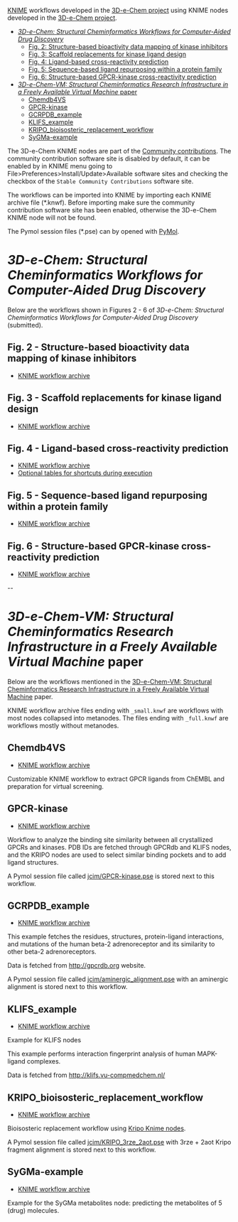 [KNIME](http://www.knime.org) workflows developed in the
[3D-e-Chem project](https://3d-e-chem.github.io) using KNIME nodes developed in
the [3D-e-Chem project](https://3d-e-chem.github.io).

<!-- TOC -->

* [*3D-e-Chem: Structural Cheminformatics Workflows for Computer-Aided Drug Discovery*](#3d-e-chem-structural-cheminformatics-workflows-for-computer-aided-drug-discovery)
  * [Fig. 2: Structure-based bioactivity data mapping of kinase inhibitors](#fig-2---structure-based-bioactivity-data-mapping-of-kinase-inhibitors) 
  * [Fig. 3: Scaffold replacements for kinase ligand design](#fig-3---scaffold-replacements-for-kinase-ligand-design)
  * [Fig. 4: Ligand-based cross-reactivity prediction](#fig-4---ligand-based-cross-reactivity-prediction)
  * [Fig. 5: Sequence-based ligand repurposing within a protein family](#fig-5---sequence-based-ligand-repurposing-within-a-protein-family)
  * [Fig. 6: Structure-based GPCR-kinase cross-reactivity prediction](#fig-6---structure-based-gpcr-kinase-cross-reactivity-prediction)
* [*3D-e-Chem-VM: Structural Cheminformatics Research Infrastructure in a Freely Available Virtual Machine* paper](#3d-e-chem-vm-structural-cheminformatics-research-infrastructure-in-a-freely-available-virtual-machine-paper)
  * [Chemdb4VS](#chemdb4vs)
  * [GPCR-kinase](#gpcr-kinase)
  * [GCRPDB_example](#gcrpdb_example)
  * [KLIFS_example](#klifs_example)
  * [KRIPO_bioisosteric_replacement_workflow](#kripo_bioisosteric_replacement_workflow)
  * [SyGMa-example](#sygma-example)

<!-- /TOC -->

The 3D-e-Chem KNIME nodes are part of the
[Community contributions](https://www.knime.com/3d-e-chem-nodes-for-knime). The
community contribution software site is disabled by default, it can be enabled
by in KNIME menu going to File>Preferences>Install/Update>Available software
sites and checking the checkbox of the `Stable Community Contributions` software
site.

The workflows can be imported into KNIME by importing each KNIME archive file
(\*.knwf). Before importing make sure the community contribution software site
has been enabled, otherwise the 3D-e-Chem KNIME node will not be found.

The Pymol session files (\*.pse) can by opened with
[PyMol](https://github.com/NLeSC/Chemical-Analytics-Platform/wiki/Cheatsheet#applications).

# *3D-e-Chem: Structural Cheminformatics Workflows for Computer-Aided Drug Discovery*

Below are the workflows shown in Figures 2 - 6 of 
*3D-e-Chem: Structural Cheminformatics Workflows for Computer-Aided Drug Discovery* (submitted).

## Fig. 2 - Structure-based bioactivity data mapping of kinase inhibitors

* [KNIME workflow archive](chemmedchem/Fig_2_Structural_bioactivity_mapping.knwf)

## Fig. 3 - Scaffold replacements for kinase ligand design

* [KNIME workflow archive](chemmedchem/Fig_3_Kinase_scaffold_hopping.knwf)

## Fig. 4 - Ligand-based cross-reactivity prediction

* [KNIME workflow archive](chemmedchem/Fig_4_PP_GPCR_cross-reactivity.knwf)
* [Optional tables for shortcuts during execution](chemmedchem/Fig_4_PP_GPCR_tables/)

## Fig. 5 - Sequence-based ligand repurposing within a protein family

* [KNIME workflow archive](chemmedchem/Fig_5_ss-TEA_classA_GPCRs.knwf)

## Fig. 6 - Structure-based GPCR-kinase cross-reactivity prediction

* [KNIME workflow archive](chemmedchem/Fig_6_GPCR-kinase_cross-reactivity.knwf)

--

# *3D-e-Chem-VM: Structural Cheminformatics Research Infrastructure in a Freely Available Virtual Machine* paper

Below are the workflows mentioned in the
[3D-e-Chem-VM: Structural Cheminformatics Research Infrastructure in a Freely Available Virtual Machine](https://doi.org/10.1021/acs.jcim.6b00686)
paper.

KNIME workflow archive files ending with `_small.knwf` are workflows with most nodes
collapsed into metanodes. The files ending with `_full.knwf` are workflows
mostly without metanodes.

## Chemdb4VS

* [KNIME workflow archive](jcim/Chemdb4VS_full.knwf)

Customizable KNIME workflow to extract GPCR ligands from ChEMBL and preparation
for virtual screening.

## GPCR-kinase

* [KNIME workflow archive](jcim/GPCR_kinase.knwf)

Workflow to analyze the binding site similarity between all crystallized GPCRs
and kinases. PDB IDs are fetched through GPCRdb and KLIFS nodes, and the KRIPO
nodes are used to select similar binding pockets and to add ligand structures.

A Pymol session file called [jcim/GPCR-kinase.pse](jcim/GPCR-kinase.pse) is
stored next to this workflow.

## GCRPDB_example

* [KNIME workflow archive](jcim/GPCRDB_example_full.knwf)

This example fetches the residues, structures, protein-ligand interactions, and
mutations of the human beta-2 adrenoreceptor and its similarity to other beta-2
adrenoreceptors.

Data is fetched from http://gpcrdb.org website.

A Pymol session file called
[jcim/aminergic_alignment.pse](jcim/aminergic_alignment.pse) with an aminergic
alignment is stored next to this workflow.

## KLIFS_example

* [KNIME workflow archive](jcim/KLIFS_example_workflow_full.knwf)

Example for KLIFS nodes

This example performs interaction fingerprint analysis of human MAPK-ligand
complexes.

Data is fetched from http://klifs.vu-compmedchem.nl/

## KRIPO_bioisosteric_replacement_workflow

* [KNIME workflow archive](jcim/KRIPO_bioisosteric_replacement_full.knwf)

Bioisosteric replacement workflow using
[Kripo Knime nodes](https://github.com/3D-e-Chem/3D-e-Chem-VM/wiki/Software#kripodb).

A Pymol session file called [jcim/KRIPO_3rze_2aot.pse](jcim/KRIPO_3rze_2aot.pse)
with 3rze + 2aot Kripo fragment alignment is stored next to this workflow.

## SyGMa-example

* [KNIME workflow archive](jcim/SyGMa-example.knwf)

Example for the SyGMa metabolites node: predicting the metabolites of 5 (drug)
molecules.
